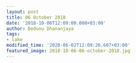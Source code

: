 ```yaml
---
layout: post
title: 06 October 2018
date: '2018-10-06T12:09:00.000+03:00'
author: Dedunu Dhananjaya
tags:
- lake
modified_time: '2020-06-02T12:09:26.607+03:00'
featured_image: 2018-10-06-06-october-2018.jpg
---
```

